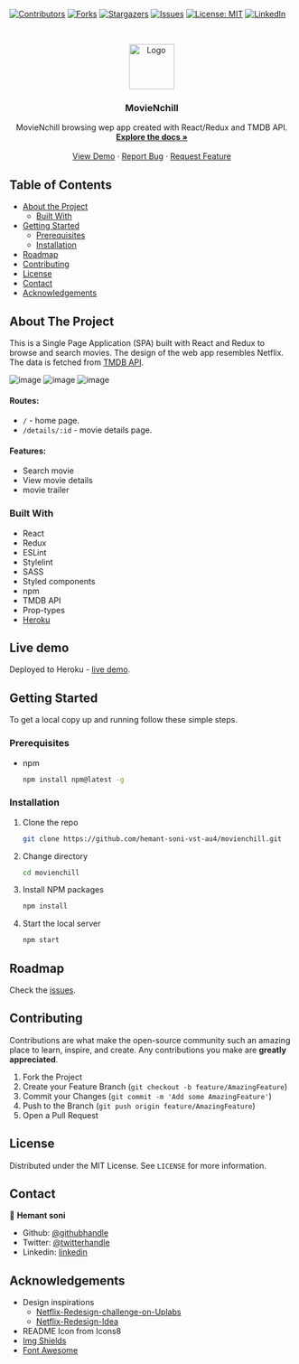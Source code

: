 
[![Contributors][contributors-shield]][contributors-url]
[![Forks][forks-shield]][forks-url]
[![Stargazers][stars-shield]][stars-url]
[![Issues][issues-shield]][issues-url]
[![License: MIT][license-shield]][license-url]
[![LinkedIn][linkedin-shield]][linkedin-url]



<!-- PROJECT LOGO -->
<br />
<p align="center">
  <a href="https://github.com/hemant-soni-vst-au4/movienchill">
    <img src="./src/assets/img/popcorn.png" alt="Logo" width="80" height="80">
  </a>

  <h3 align="center">MovieNchill</h3>

  <p align="center">
    MovieNchill browsing wep app created with React/Redux and TMDB API.
    <br />
    <a href="https://github.com/hemant-soni-vst-au4/movienchill"><strong>Explore the docs »</strong></a>
    <br />
    <br />
    <a href="https://movienchill.herokuapp.com/">View Demo</a>
    ·
    <a href="https://github.com/hemant-soni-vst-au4/movienchill/issues">Report Bug</a>
    ·
    <a href="https://github.com/hemant-soni-vst-au4/movienchill/issues">Request Feature</a>
  </p>
</p>

<!-- TABLE OF CONTENTS -->
## Table of Contents

* [About the Project](#about-the-project)
  * [Built With](#built-with)
* [Getting Started](#getting-started)
  * [Prerequisites](#prerequisites)
  * [Installation](#installation)
* [Roadmap](#roadmap)
* [Contributing](#contributing)
* [License](#license)
* [Contact](#contact)
* [Acknowledgements](#acknowledgements)

<!-- ABOUT THE PROJECT -->
## About The Project

This is a Single Page Application (SPA) built with React and Redux to browse and search movies. The design of the web app resembles Netflix. The data is fetched from [TMDB API](themoviedb.org).

![image](./src/assets/img/home.png)
![image](./src/assets/img/search.png)
![image](./src/assets/img/details.png)

#### Routes:

* `/` - home page.
* `/details/:id` - movie details page.


#### Features:

* Search movie
* View movie details
* movie trailer

### Built With

- React
- Redux
- ESLint
- Stylelint
- SASS
- Styled components
- npm
- TMDB API
- Prop-types
- [Heroku](https://movienchill.herokuapp.com/)

## Live demo

Deployed to Heroku - [live demo](https://movienchill.herokuapp.com/).

<!-- GETTING STARTED -->
## Getting Started

To get a local copy up and running follow these simple steps.

### Prerequisites

* npm

    ```sh
    npm install npm@latest -g
    ```

### Installation

1. Clone the repo

    ```sh
    git clone https://github.com/hemant-soni-vst-au4/movienchill.git
    ```

2. Change directory

    ```sh
    cd movienchill
    ```

3. Install NPM packages

    ```sh
    npm install
    ```

4. Start the local server

    ```sh
    npm start
    ```

<!-- ROADMAP -->
## Roadmap

Check the [issues](https://github.com/hemant-soni-vst-au4/movienchill/issues).

<!-- CONTRIBUTING -->
## Contributing

Contributions are what make the open-source community such an amazing place to learn, inspire, and create. Any contributions you make are **greatly appreciated**.

1. Fork the Project
2. Create your Feature Branch (`git checkout -b feature/AmazingFeature`)
3. Commit your Changes (`git commit -m 'Add some AmazingFeature'`)
4. Push to the Branch (`git push origin feature/AmazingFeature`)
5. Open a Pull Request

<!-- LICENSE -->
## License

Distributed under the MIT License. See `LICENSE` for more information.

<!-- CONTACT -->
## Contact

👤 **Hemant soni**

- Github: [@githubhandle](https://github.com/hemant-soni-vst-au4)
- Twitter: [@twitterhandle](https://twitter.com/abdelperez11)
- Linkedin: [linkedin](https://www.linkedin.com/in/hemant-soni-97427b193/)

<!-- ACKNOWLEDGEMENTS -->
## Acknowledgements

* Design inspirations
  * [Netflix-Redesign-challenge-on-Uplabs](https://dribbble.com/shots/5093535-Netflix-Redesign-challenge-on-Uplabs)
  * [Netflix-Redesign-Idea](https://dribbble.com/shots/5253521-Netflix-Redesign-Idea)
* README Icon from Icons8
* [Img Shields](https://shields.io)
* [Font Awesome](https://fontawesome.com)

<!-- MARKDOWN LINKS & IMAGES -->
<!-- https://www.markdownguide.org/basic-syntax/#reference-style-links -->
[contributors-shield]: https://img.shields.io/github/contributors/hemant-soni-vst-au4/movienchill.svg?style=flat-square
[contributors-url]: https://github.com/hemant-soni-vst-au4/movienchill/graphs/contributors
[forks-shield]: https://img.shields.io/github/forks/hemant-soni-vst-au4/movienchill.svg?style=flat-square
[forks-url]: https://github.com/hemant-soni-vst-au4/movienchill/network/members
[stars-shield]: https://img.shields.io/github/stars/hemant-soni-vst-au4/movienchill.svg?style=flat-square
[stars-url]: https://github.com/hemant-soni-vst-au4/movienchill/stargazers
[issues-shield]: https://img.shields.io/github/issues/hemant-soni-vst-au4/movienchill.svg?style=flat-square
[issues-url]: https://github.com/hemant-soni-vst-au4/movienchill/issues
[license-shield]: https://img.shields.io/badge/License-MIT-yellow.svg
[license-url]: https://github.com/hemant-soni-vst-au4/movienchill/blob/development/LICENSE
[linkedin-shield]: https://img.shields.io/badge/-LinkedIn-black.svg?style=flat-square&logo=linkedin&colorB=555
[linkedin-url]: https://www.linkedin.com/in/hemant-soni-97427b193/
